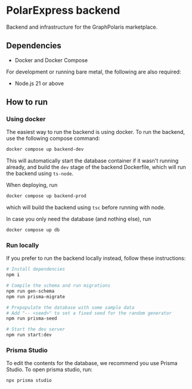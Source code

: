 # PolarExpress backend

Backend and infrastructure for the GraphPolaris marketplace.

## Dependencies

- Docker and Docker Compose

For development or running bare metal, the following are also required:

- Node.js 21 or above

## How to run

### Using docker

The easiest way to run the backend is using docker. To run the backend, use
the following compose command:

```sh
docker compose up backend-dev
```

This will automatically start the database container if it wasn't running
already, and build the `dev` stage of the backend Dockerfile, which will run
the backend using `ts-node`.

When deploying, run

```sh
docker compose up backend-prod
```

which will build the backend using `tsc` before running with node.

In case you only need the database (and nothing else), run

```sh
docker compose up db
```

### Run locally

If you prefer to run the backend locally instead, follow these instructions:

```sh
# Install dependencies
npm i

# Compile the schema and run migrations
npm run gen-schema
npm run prisma-migrate

# Prepopulate the database with some sample data
# Add "-- <seed>" to set a fixed seed for the random generator
npm run prisma-seed

# Start the dev server
npm run start:dev
```

### Prisma Studio

To edit the contents for the database, we recommend you use Prisma Studio. To
open prisma studio, run:

```sh
npx prisma studio
```
